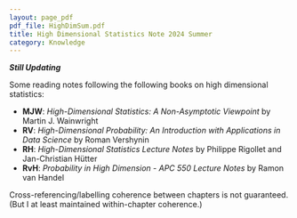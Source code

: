 ```yaml
---
layout: page_pdf
pdf_file: HighDimSum.pdf
title: High Dimensional Statistics Note 2024 Summer
category: Knowledge
---
```


***Still Updating***

Some reading notes following the following books on high dimensional statistics:


- **MJW**: *High-Dimensional Statistics: A Non-Asymptotic Viewpoint* by Martin J. Wainwright
- **RV**: *High-Dimensional Probability: An Introduction with Applications in Data Science* by Roman Vershynin
- **RH**: *High-Dimensional Statistics Lecture Notes* by Philippe Rigollet and Jan-Christian Hütter
- **RvH**: *Probability in High Dimension - APC 550 Lecture Notes* by Ramon van Handel

Cross-referencing/labelling coherence between chapters is not guaranteed. (But I at least maintained within-chapter coherence.)